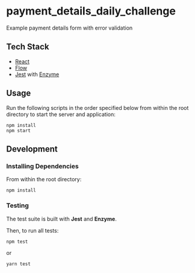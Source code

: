 # payment_details_daily_challenge

Example payment details form with error validation

## Tech Stack
  * [React](https://github.com/reactjs)
  * [Flow](https://flow.org/)
  * [Jest](https://jestjs.io/) with [Enzyme](https://airbnb.io/enzyme/)

## Usage

Run the following scripts in the order specified below from within the root directory to start the server and application:
```
npm install
npm start
```

## Development

### Installing Dependencies

From within the root directory:

```
npm install
```

### Testing

The test suite is built with **Jest** and **Enzyme**. 

Then, to run all tests:

```
npm test
```
or
```
yarn test
```
